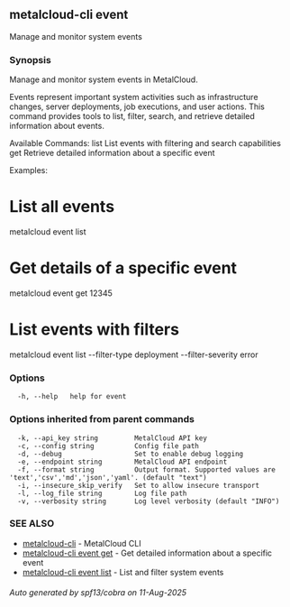 ## metalcloud-cli event

Manage and monitor system events

### Synopsis

Manage and monitor system events in MetalCloud.

Events represent important system activities such as infrastructure changes,
server deployments, job executions, and user actions. This command provides
tools to list, filter, search, and retrieve detailed information about events.

Available Commands:
  list    List events with filtering and search capabilities
  get     Retrieve detailed information about a specific event

Examples:
  # List all events
  metalcloud event list

  # Get details of a specific event
  metalcloud event get 12345

  # List events with filters
  metalcloud event list --filter-type deployment --filter-severity error

### Options

```
  -h, --help   help for event
```

### Options inherited from parent commands

```
  -k, --api_key string         MetalCloud API key
  -c, --config string          Config file path
  -d, --debug                  Set to enable debug logging
  -e, --endpoint string        MetalCloud API endpoint
  -f, --format string          Output format. Supported values are 'text','csv','md','json','yaml'. (default "text")
  -i, --insecure_skip_verify   Set to allow insecure transport
  -l, --log_file string        Log file path
  -v, --verbosity string       Log level verbosity (default "INFO")
```

### SEE ALSO

* [metalcloud-cli](metalcloud-cli.md)	 - MetalCloud CLI
* [metalcloud-cli event get](metalcloud-cli_event_get.md)	 - Get detailed information about a specific event
* [metalcloud-cli event list](metalcloud-cli_event_list.md)	 - List and filter system events

###### Auto generated by spf13/cobra on 11-Aug-2025
